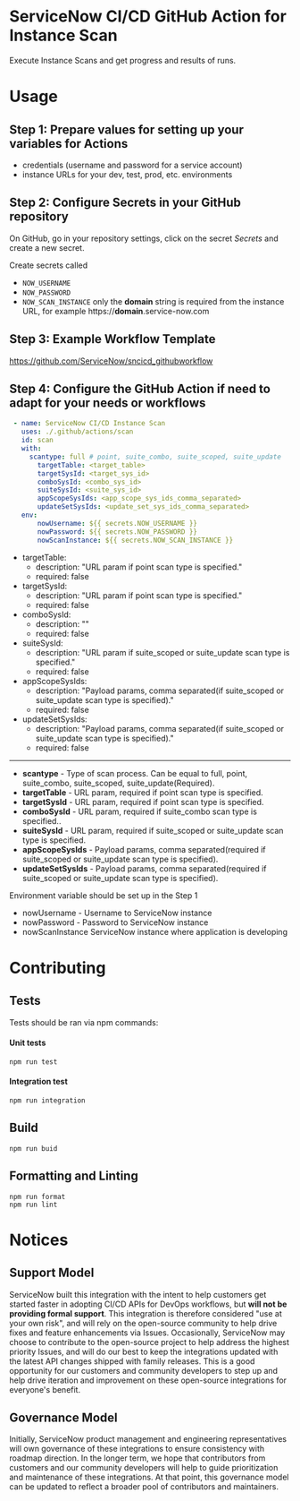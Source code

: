 # ServiceNow CI/CD GitHub Action for Instance Scan

Execute Instance Scans and get progress and results of runs. 

# Usage
## Step 1: Prepare values for setting up your variables for Actions
- credentials (username and password for a service account)
- instance URLs for your dev, test, prod, etc. environments

## Step 2: Configure Secrets in your GitHub repository
On GitHub, go in your repository settings, click on the secret _Secrets_ and create a new secret.

Create secrets called 
- `NOW_USERNAME`
- `NOW_PASSWORD`
- `NOW_SCAN_INSTANCE` only the **domain** string is required from the instance URL, for example https://**domain**.service-now.com

## Step 3: Example Workflow Template
https://github.com/ServiceNow/sncicd_githubworkflow

## Step 4: Configure the GitHub Action if need to adapt for your needs or workflows
 ```yaml
  - name: ServiceNow CI/CD Instance Scan
    uses: ./.github/actions/scan
    id: scan
    with:
      scantype: full # point, suite_combo, suite_scoped, suite_update
        targetTable: <target_table>
        targetSysId: <target_sys_id>
        comboSysId: <combo_sys_id>
        suiteSysId: <suite_sys_id>
        appScopeSysIds: <app_scope_sys_ids_comma_separated>
        updateSetSysIds: <update_set_sys_ids_comma_separated>
    env:
        nowUsername: ${{ secrets.NOW_USERNAME }}
        nowPassword: ${{ secrets.NOW_PASSWORD }}
        nowScanInstance: ${{ secrets.NOW_SCAN_INSTANCE }}
  ```

- targetTable:
  - description: "URL param if point scan type is specified."
  - required: false
- targetSysId:
  - description: "URL param if point scan type is specified."
  - required: false
- comboSysId:
  - description: ""
  - required: false
- suiteSysId:
  - description: "URL param if suite_scoped or suite_update scan type is specified."
  - required: false
- appScopeSysIds:
  - description: "Payload params, comma separated(if suite_scoped or suite_update scan type is specified)."
  - required: false
- updateSetSysIds:
  - description: "Payload params, comma separated(if suite_scoped or suite_update scan type is specified)."
  - required: false

---

- **scantype** - Type of scan process. Can be equal to full, point, suite_combo, suite_scoped, suite_update(Required).
- **targetTable** - URL param, required if point scan type is specified.
- **targetSysId** - URL param, required if point scan type is specified.
- **comboSysId** - URL param, required if suite_combo scan type is specified..
- **suiteSysId** - URL param, required if suite_scoped or suite_update scan type is specified.
- **appScopeSysIds** - Payload params, comma separated(required if suite_scoped or suite_update scan type is specified).
- **updateSetSysIds** - Payload params, comma separated(required if suite_scoped or suite_update scan type is specified).

Environment variable should be set up in the Step 1
- nowUsername - Username to ServiceNow instance
- nowPassword - Password to ServiceNow instance
- nowScanInstance ServiceNow instance where application is developing

# Contributing

## Tests

Tests should be ran via npm commands:

#### Unit tests
```shell script
npm run test
```   

#### Integration test
```shell script
npm run integration
```   

## Build

```shell script
npm run buid
```

## Formatting and Linting
```shell script
npm run format
npm run lint
```

# Notices

## Support Model

ServiceNow built this integration with the intent to help customers get started faster in adopting CI/CD APIs for DevOps workflows, but __will not be providing formal support__. This integration is therefore considered "use at your own risk", and will rely on the open-source community to help drive fixes and feature enhancements via Issues. Occasionally, ServiceNow may choose to contribute to the open-source project to help address the highest priority Issues, and will do our best to keep the integrations updated with the latest API changes shipped with family releases. This is a good opportunity for our customers and community developers to step up and help drive iteration and improvement on these open-source integrations for everyone's benefit. 

## Governance Model

Initially, ServiceNow product management and engineering representatives will own governance of these integrations to ensure consistency with roadmap direction. In the longer term, we hope that contributors from customers and our community developers will help to guide prioritization and maintenance of these integrations. At that point, this governance model can be updated to reflect a broader pool of contributors and maintainers. 
